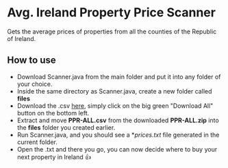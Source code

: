 # Avg. Ireland Property Price Scanner
Gets the average prices of properties from all the counties of the Republic of Ireland.

<h2>How to use</h2>

- Download Scanner.java from the main folder and put it into any folder of your choice.
- Inside the same directory as Scanner.java, create a new folder called **files**
- Download the .csv [here](https://www.propertypriceregister.ie/), simply click on the big green "Download All" button on the bottom left.
- Extract and move **PPR-ALL.csv** from the downloaded **PPR-ALL.zip** into the **files** folder you created earlier.
- Run Scanner.java, and you should see a **prices.txt* file generated in the current folder.
- Open the .txt and there you go, you can now decide where to buy your next property in Ireland :+1:
